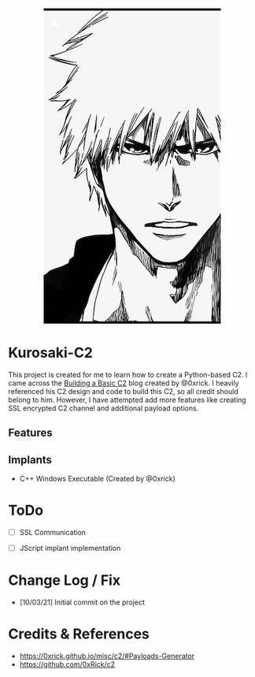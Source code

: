 <p align="center">
    <br>
        <img src=img/kurosaki.png >
    <br>
</p>

# Kurosaki-C2
This project is created for me to learn how to create a Python-based C2. I came across the [Building a Basic C2](https://0xrick.github.io/misc/c2/#Payloads-Generator) blog created by @0xrick. I heavily referenced his C2 design and code to build this C2, so all credit should belong to him. However, I have attempted add more features like creating SSL encrypted C2 channel and additional payload options. 

## Features

## Implants
* C++ Windows Executable (Created by @0xrick)


# ToDo
- [ ] SSL Communication
- [ ] JScript implant implementation


# Change Log / Fix
* [10/03/21] Initial commit on the project

# Credits & References
* https://0xrick.github.io/misc/c2/#Payloads-Generator
* https://github.com/0xRick/c2